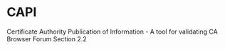 # CAPI
Certificate Authority Publication of Information - A tool for validating CA Browser Forum Section 2.2
